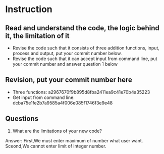 ﻿# Instruction

## Read and understand the code, the logic behind it, the limitation of it
* Revise the code such that it consists of three addition functions, input, process and output, put your commit number below.
* Revise the code such that it can accept input from command line, put your commit number and answer question 1 below

## Revision, put your commit number here
* Three functions: a2967670f9b895d8fba2411ea9c41e70b4a35223
* Get input from command line: dcba75e1fe2b7a9585a4f006e085f1746f3e9e48

## Questions
1. What are the limitations of your new code?

Answer: First,We must enter maximum of number what user want. Sceond,We cannot enter limit of integer number.